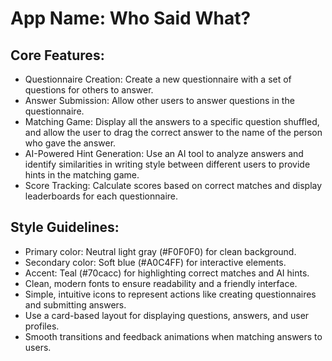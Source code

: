 # **App Name**: Who Said What?

## Core Features:

- Questionnaire Creation: Create a new questionnaire with a set of questions for others to answer.
- Answer Submission: Allow other users to answer questions in the questionnaire.
- Matching Game: Display all the answers to a specific question shuffled, and allow the user to drag the correct answer to the name of the person who gave the answer.
- AI-Powered Hint Generation: Use an AI tool to analyze answers and identify similarities in writing style between different users to provide hints in the matching game.
- Score Tracking: Calculate scores based on correct matches and display leaderboards for each questionnaire.

## Style Guidelines:

- Primary color: Neutral light gray (#F0F0F0) for clean background.
- Secondary color: Soft blue (#A0C4FF) for interactive elements.
- Accent: Teal (#70cacc) for highlighting correct matches and AI hints.
- Clean, modern fonts to ensure readability and a friendly interface.
- Simple, intuitive icons to represent actions like creating questionnaires and submitting answers.
- Use a card-based layout for displaying questions, answers, and user profiles.
- Smooth transitions and feedback animations when matching answers to users.